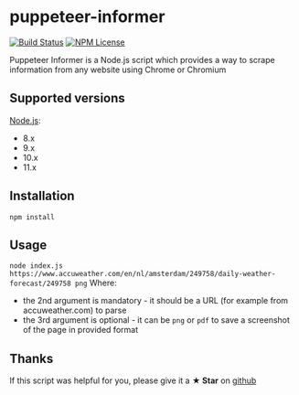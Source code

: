 # puppeteer-informer

[![Build Status](https://travis-ci.org/Marketionist/puppeteer-informer.svg?branch=master)](https://travis-ci.org/Marketionist/puppeteer-informer)
[![NPM License](https://img.shields.io/github/license/Marketionist/puppeteer-informer.svg)](https://github.com/Marketionist/puppeteer-informer/blob/master/LICENSE)

Puppeteer Informer is a Node.js script which provides a way to scrape information from any website using Chrome or Chromium

## Supported versions
[Node.js](http://nodejs.org/):
- 8.x
- 9.x
- 10.x
- 11.x

## Installation
`npm install`

## Usage
`node index.js https://www.accuweather.com/en/nl/amsterdam/249758/daily-weather-forecast/249758 png`
Where:
- the 2nd argument is mandatory - it should be a URL (for example from accuweather.com) to parse
- the 3rd argument is optional - it can be `png` or `pdf` to save a screenshot of the page in provided format

## Thanks
If this script was helpful for you, please give it a **★ Star**
on [github](https://github.com/Marketionist/puppeteer-informer)
